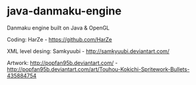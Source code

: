 java-danmaku-engine
===================

Danmaku engine built on Java & OpenGL

Coding: HarZe - https://github.com/HarZe

XML level desing: Samkyuubi - http://samkyuubi.deviantart.com/

Artwork:
http://popfan95b.deviantart.com/ - http://popfan95b.deviantart.com/art/Touhou-Kokichi-Spritework-Bullets-435884754
